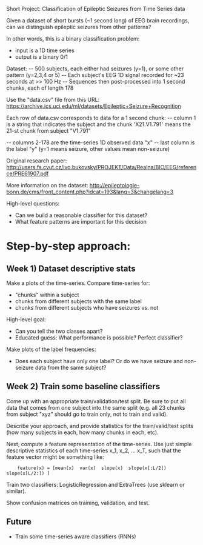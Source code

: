 Short Project: Classification of Epileptic Seizures from Time Series data

Given a dataset of short bursts (~1 second long) of EEG brain recordings, can we distinguish epileptic seizures from other patterns?

In other words, this is a binary classification problem:
* input is a 1D time series
* output is a binary 0/1

Dataset:
-- 500 subjects, each either had seizures (y=1), or some other pattern (y=2,3,4 or 5)
-- Each subject's EEG 1D signal recorded for ~23 seconds at >> 100 Hz
-- Sequences then post-processed into 1 second chunks, each of length 178

Use the "data.csv" file from this URL: https://archive.ics.uci.edu/ml/datasets/Epileptic+Seizure+Recognition

Each row of data.csv corresponds to data for a 1 second chunk:
-- column 1 is a string that indicates the subject and the chunk
         'X21.V1.791' means the 21-st chunk from subject "V1.791"

-- columns 2-178 are the time-series 1D observed data "x"
-- last column is the label "y" (y=1 means seizure, other values mean non-seizure)

Original research paper: http://users.fs.cvut.cz/ivo.bukovsky/PROJEKT/Data/Realna/BIO/EEG/reference/PRE61907.pdf

More information on the dataset:
http://epileptologie-bonn.de/cms/front_content.php?idcat=193&lang=3&changelang=3


High-level questions:
* Can we build a reasonable classifier for this dataset?
* What feature patterns are important for this decision

# Step-by-step approach:

## Week 1) Dataset descriptive stats

Make a plots of the time-series. Compare time-series for:
* "chunks" within a subject 
* chunks from different subjects with the same label
* chunks from different subjects who have seizures vs. not

High-level goal:
* Can you tell the two classes apart? 
* Educated guess: What performance is possible? Perfect classifier?

Make plots of the label frequencies:
* Does each subject have only one label? Or do we have seizure and non-seizure data from the same subject?

## Week 2) Train some baseline classifiers

Come up with an appropriate train/validation/test split. Be sure to put all data that comes from one subject into the same split (e.g. all 23 chunks from subject "xyz" should go to train only, not to train and valid).

Describe your approach, and provide statistics for the train/valid/test splits (how many subjects in each, how many chunks in each, etc).

Next, compute a feature representation of the time-series. Use just simple descriptive statistics of each time-series x_1, x_2, ... x_T, such that the feature vector might be something like:

```
    feature(x) = [mean(x)  var(x)  slope(x)  slope(x[:L/2]) slope(x[L/2:]) ]
```

Train two classifiers: LogisticRegression and ExtraTrees (use sklearn or similar). 

Show confusion matrices on training, validation, and test.

## Future

* Train some time-series aware classifiers (RNNs)
